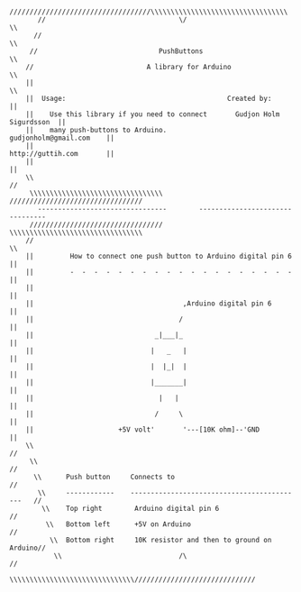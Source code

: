             ///////////////////////////////////\\\\\\\\\\\\\\\\\\\\\\\\\\\\\\\\\\
           //                                 \/                                \\
          //                                                                     \\
         //                              PushButtons                              \\
        //                            A library for Arduino                        \\
        ||                                                                          \\
        ||  Usage:                                        Created by:               ||
        ||    Use this library if you need to connect       Gudjon Holm Sigurdsson  ||
        ||    many push-buttons to Arduino.                 gudjonholm@gmail.com    ||
        ||                                                  http://guttih.com       ||
        ||                                                                          ||
        \\                                                                          //
         \\\\\\\\\\\\\\\\\\\\\\\\\\\\\\\\\          /////////////////////////////////
           --------------------------------        --------------------------------
         /////////////////////////////////          \\\\\\\\\\\\\\\\\\\\\\\\\\\\\\\\\
        //                                                                          \\
        ||         How to connect one push button to Arduino digital pin 6          ||
        ||         -  -  -  -  -  -  -  -  -  -  -  -  -  -  -  -  -  -  -          ||
        ||                                                                          ||
        ||                                     ,Arduino digital pin 6               ||
        ||                                    /                                     ||
        ||                              _|___|_                                     ||
        ||                             |   _   |                                    ||
        ||                             |  |_|  |                                    ||
        ||                             |_______|                                    ||
        ||                               |   |                                      ||
        ||                              /     \                                     ||
        ||                     +5V volt'       '---[10K ohm]--'GND                  ||
        \\                                                                         //
         \\                                                                       //
          \\      Push button     Connects to                                    //
           \\     ------------    -------------------------------------------   //
            \\    Top right        Arduino digital pin 6                       //
             \\   Bottom left      +5V on Arduino                             //
              \\  Bottom right     10K resistor and then to ground on Arduino//
               \\                             /\                            //
                \\\\\\\\\\\\\\\\\\\\\\\\\\\\\\\//////////////////////////////
